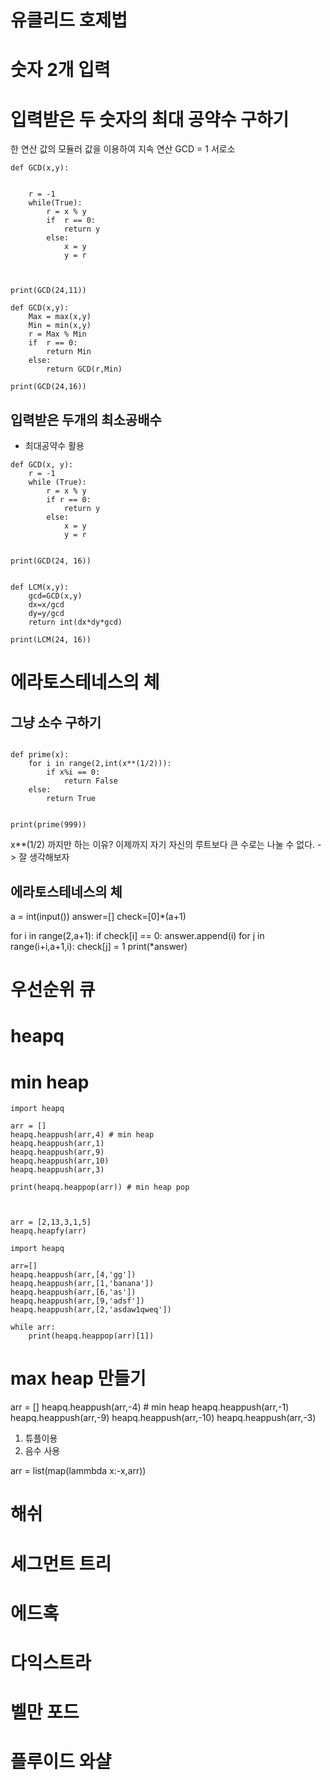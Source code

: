 # 유클리드 호제법
# 숫자 2개 입력
# 입력받은 두 숫자의 최대 공약수 구하기


한 연산 값의 모듈러 값을 이용하여
지속 연산
GCD = 1 서로소

```
def GCD(x,y):

    
    r = -1
    while(True):
        r = x % y
        if  r == 0:
            return y
        else:
            x = y
            y = r



print(GCD(24,11))
```

```
def GCD(x,y):
    Max = max(x,y)
    Min = min(x,y)
    r = Max % Min
    if  r == 0:
        return Min
    else:
        return GCD(r,Min)

print(GCD(24,16))

```

## 입력받은 두개의 최소공배수
* 최대공약수 활용

```
def GCD(x, y):
    r = -1
    while (True):
        r = x % y
        if r == 0:
            return y
        else:
            x = y
            y = r


print(GCD(24, 16))


def LCM(x,y):
    gcd=GCD(x,y)
    dx=x/gcd
    dy=y/gcd
    return int(dx*dy*gcd)

print(LCM(24, 16))
```



# 에라토스테네스의 체

## 그냥 소수 구하기

```

def prime(x):
    for i in range(2,int(x**(1/2))):
        if x%i == 0:
            return False
    else:
        return True


print(prime(999))
```
x**(1/2) 까지만 하는 이유?
 이제까지 자기 자신의 루트보다 큰 수로는 나눌 수 없다. -> 잘 생각해보자

 

## 에라토스테네스의 체


a = int(input())
answer=[]
check=[0]*(a+1)

for i in range(2,a+1):
if check[i] == 0:
  answer.append(i)
for j in range(i+i,a+1,i):
  check[j] = 1
print(*answer)


# 우선순위 큐

# heapq



# min heap
```
import heapq

arr = []
heapq.heappush(arr,4) # min heap
heapq.heappush(arr,1)
heapq.heappush(arr,9)
heapq.heappush(arr,10)
heapq.heappush(arr,3)

print(heapq.heappop(arr)) # min heap pop



arr = [2,13,3,1,5]
heapq.heapfy(arr)

```

```
import heapq

arr=[]
heapq.heappush(arr,[4,'gg'])
heapq.heappush(arr,[1,'banana'])
heapq.heappush(arr,[6,'as'])
heapq.heappush(arr,[9,'adsf'])
heapq.heappush(arr,[2,'asdaw1qweq'])

while arr:
    print(heapq.heappop(arr)[1])
```


# max heap 만들기

arr = []
heapq.heappush(arr,-4) # min heap
heapq.heappush(arr,-1)
heapq.heappush(arr,-9)
heapq.heappush(arr,-10)
heapq.heappush(arr,-3)


1. 튜플이용
2. 음수 사용

arr = list(map(lammbda x:-x,arr))



# 해쉬
# 세그먼트 트리 
# 에드혹


# 다익스트라
# 벨만 포드
# 플루이드 와샬
